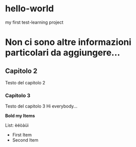 # hello-world
my first test-learning project
# Non ci sono altre informazioni particolari da aggiungere...
## Capitolo 2
Testo del capitolo 2
### Capitolo 3
Testo del capitolo 3
Hi everybody...

**Bold my Items**

List:
èéòàùì
- First Item
- Second Item
